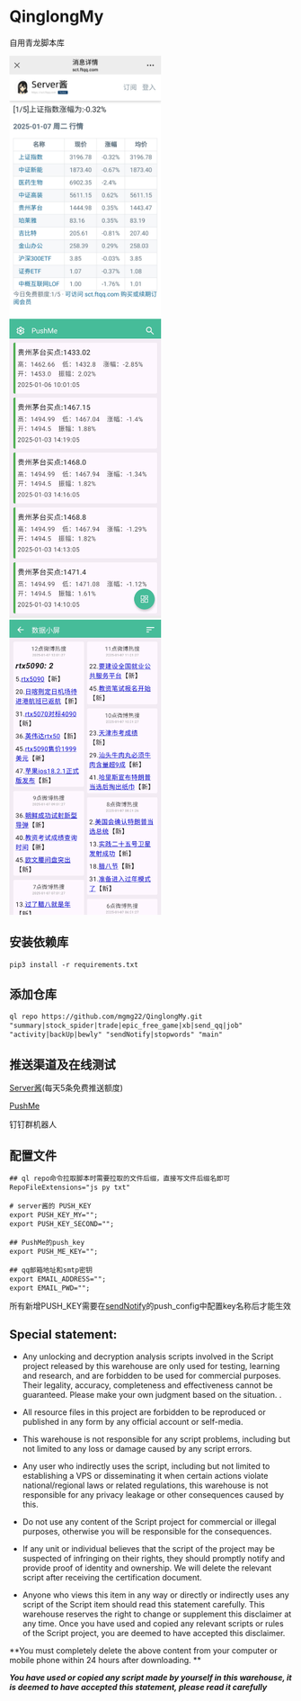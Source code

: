 # QinglongMy

自用青龙脚本库

<a href="screenshots/preview-1.jpg">
<img src="screenshots/preview-1.jpg" width="270"/>
</a>
<a href="screenshots/preview-2.jpg">
<img src="screenshots/preview-2.jpg" width="270"/>
</a>
<a href="screenshots/preview-3.jpg">
<img src="screenshots/preview-3.jpg" width="270"/>
</a>

## 安装依赖库
   ```shell
   pip3 install -r requirements.txt
   ```
## 添加仓库

   ```shell
   ql repo https://github.com/mgmg22/QinglongMy.git "summary|stock_spider|trade|epic_free_game|xb|send_qq|job" "activity|backUp|bewly" "sendNotify|stopwords" "main"
   ```

## 推送渠道及在线测试
[Server酱](https://sct.ftqq.com/sendkey/r/14730)(每天5条免费推送额度)

[PushMe](https://push.i-i.me/) 

钉钉群机器人
## 配置文件

```shell
## ql repo命令拉取脚本时需要拉取的文件后缀，直接写文件后缀名即可
RepoFileExtensions="js py txt"

# server酱的 PUSH_KEY
export PUSH_KEY_MY="";
export PUSH_KEY_SECOND="";

## PushMe的push_key
export PUSH_ME_KEY="";

## qq邮箱地址和smtp密钥
export EMAIL_ADDRESS="";
export EMAIL_PWD="";
   ```
所有新增PUSH_KEY需要在[sendNotify](sendNotify.py)的push_config中配置key名称后才能生效

## Special statement:

* Any unlocking and decryption analysis scripts involved in the Script project released by this warehouse are only used
  for testing, learning and research, and are forbidden to be used for commercial purposes. Their legality, accuracy,
  completeness and effectiveness cannot be guaranteed. Please make your own judgment based on the situation. .

* All resource files in this project are forbidden to be reproduced or published in any form by any official account or
  self-media.

* This warehouse is not responsible for any script problems, including but not limited to any loss or damage caused by
  any script errors.

* Any user who indirectly uses the script, including but not limited to establishing a VPS or disseminating it when
  certain actions violate national/regional laws or related regulations, this warehouse is not responsible for any
  privacy leakage or other consequences caused by this.

* Do not use any content of the Script project for commercial or illegal purposes, otherwise you will be responsible for
  the consequences.

* If any unit or individual believes that the script of the project may be suspected of infringing on their rights, they
  should promptly notify and provide proof of identity and ownership. We will delete the relevant script after receiving
  the certification document.

* Anyone who views this item in any way or directly or indirectly uses any script of the Script item should read this
  statement carefully. This warehouse reserves the right to change or supplement this disclaimer at any time. Once you
  have used and copied any relevant scripts or rules of the Script project, you are deemed to have accepted this
  disclaimer.

**You must completely delete the above content from your computer or mobile phone within 24 hours after downloading.
**  </br>
>
***You have used or copied any script made by yourself in this warehouse, it is deemed to have accepted this statement,
please read it carefully*** 